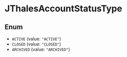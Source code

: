 # JThalesAccountStatusType

## Enum

* `ACTIVE` (value: `"ACTIVE"`)
* `CLOSED` (value: `"CLOSED"`)
* `ARCHIVED` (value: `"ARCHIVED"`)
